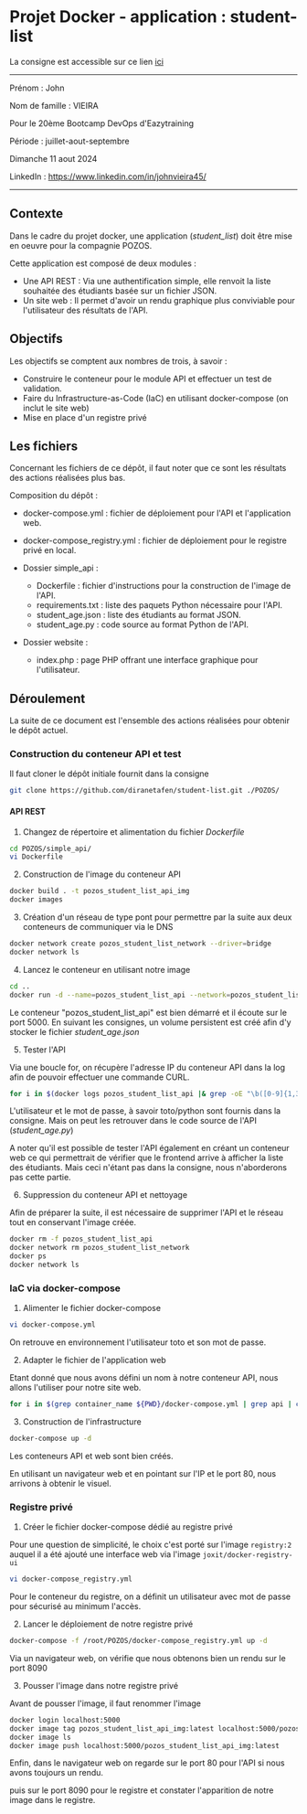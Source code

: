 # Projet Docker - application : student-list

La consigne est accessible sur ce lien [ici](https://github.com/diranetafen/student-list.git "ici")

------------

Prénom : John

Nom de famille : VIEIRA

Pour le 20ème Bootcamp DevOps d'Eazytraining

Période : juillet-aout-septembre

Dimanche 11 aout 2024

LinkedIn : https://www.linkedin.com/in/johnvieira45/


------------

## Contexte

Dans le cadre du projet docker, une application (*student_list*) doit être mise en oeuvre pour la compagnie POZOS.

Cette application est composé de deux modules :

- Une API REST : Via une authentification simple, elle renvoit la liste souhaitée des étudiants basée sur un fichier JSON.
- Un site web : Il permet d'avoir un rendu graphique plus conviviable pour l'utilisateur des résultats de l'API.


## Objectifs

Les objectifs se comptent aux nombres de trois, à savoir :

- Construire le conteneur pour le module API et effectuer un test de validation.
- Faire du Infrastructure-as-Code (IaC) en utilisant docker-compose (on inclut le site web)
- Mise en place d'un registre privé

## Les fichiers

Concernant les fichiers de ce dépôt, il faut noter que ce sont les résultats des actions réalisées plus bas.

Composition du dépôt :

- docker-compose.yml          : fichier de déploiement pour l'API et l'application web.

- docker-compose_registry.yml : fichier de déploiement pour le registre privé en local.

- Dossier simple_api :

    - Dockerfile              : fichier d'instructions pour la construction de l'image de l'API.
    - requirements.txt        : liste des paquets Python nécessaire pour l'API.
    - student_age.json        : liste des étudiants au format JSON.
    - student_age.py          : code source au format Python de l'API.

- Dossier website :
    - index.php               : page PHP offrant une interface graphique pour l'utilisateur.

## Déroulement

La suite de ce document est l'ensemble des actions réalisées pour obtenir le dépôt actuel.

### Construction du conteneur API et test

Il faut cloner le dépôt initiale fournit dans la consigne

```bash
git clone https://github.com/diranetafen/student-list.git ./POZOS/
```

#### API REST

1) Changez de répertoire et alimentation du fichier *Dockerfile*

```bash
cd POZOS/simple_api/
vi Dockerfile
```







2) Construction de l'image du conteneur API

```bash
docker build . -t pozos_student_list_api_img
docker images
```

3) Création d'un réseau de type pont pour permettre par la suite aux deux conteneurs de communiquer via le DNS

```bash
docker network create pozos_student_list_network --driver=bridge
docker network ls
```


4) Lancez le conteneur en utilisant notre image


```bash
cd ..
docker run -d --name=pozos_student_list_api --network=pozos_student_list_network pozos_student_list_api_img
```



Le conteneur "pozos_student_list_api" est bien démarré et il écoute sur le port 5000.
En suivant les consignes, un volume persistent est créé afin d'y stocker le fichier *student_age.json*





5) Tester l'API

Via une boucle for, on récupère l'adresse IP du conteneur API dans la log afin de pouvoir effectuer une commande CURL.

```bash
for i in $(docker logs pozos_student_list_api |& grep -oE "\b([0-9]{1,3}\.){3}[0-9]{1,3}:5000\b" |& uniq); do curl -u toto:python -X GET http://$i/pozos/api/v1.0/get_student_ages; done
```

L'utilisateur et le mot de passe, à savoir toto/python sont fournis dans la consigne. Mais on peut les retrouver dans le code source de l'API (*student_age.py*)





A noter qu'il est possible de tester l'API également en créant un conteneur web ce qui permettrait de vérifier que le frontend arrive à afficher la liste des étudiants. Mais ceci n'étant pas dans la consigne, nous n'aborderons pas cette partie.


6) Suppression du conteneur API et nettoyage

Afin de préparer la suite, il est nécessaire de supprimer l'API et le réseau tout en conservant l'image créée.


```bash
docker rm -f pozos_student_list_api
docker network rm pozos_student_list_network
docker ps
docker network ls
```




### IaC via docker-compose

1) Alimenter le fichier docker-compose

```bash
vi docker-compose.yml
```

On retrouve en environnement l'utilisateur toto et son mot de passe.


2) Adapter le fichier de l'application web

Etant donné que nous avons défini un nom à notre conteneur API, nous allons l'utiliser pour notre site web.

```bash
for i in $(grep container_name ${PWD}/docker-compose.yml | grep api | cut -d: -f2); do sed -i "s/<api_ip_or_name:port>/$i:5000/g" ${PWD}/website/index.php ; done
```

3) Construction de l'infrastructure


```bash
docker-compose up -d
```

Les conteneurs API et web sont bien créés.






En utilisant un navigateur web et en pointant sur l'IP et le port 80, nous arrivons à obtenir le visuel.




### Registre privé


1) Créer le fichier docker-compose dédié au registre privé

Pour une question de simplicité, le choix c'est porté sur l'image `registry:2` auquel il a été ajouté une interface web via l'image `joxit/docker-registry-ui`

```bash
vi docker-compose_registry.yml
```

Pour le conteneur du registre, on a définit un utilisateur avec mot de passe pour sécurisé au minimum l'accès.



2) Lancer le déploiement de notre registre privé

```bash
docker-compose -f /root/POZOS/docker-compose_registry.yml up -d
```

Via un navigateur web, on vérifie que nous obtenons bien un rendu sur le port 8090



3) Pousser l'image dans notre registre privé

Avant de pousser l'image, il faut renommer l'image

```bash
docker login localhost:5000
docker image tag pozos_student_list_api_img:latest localhost:5000/pozos_student_list_api_img:latest
docker image ls
docker image push localhost:5000/pozos_student_list_api_img:latest
```



Enfin, dans le navigateur web on regarde sur le port 80 pour l'API si nous avons toujours un rendu.




puis sur le port 8090 pour le registre et constater l'apparition de notre image dans le registre.

